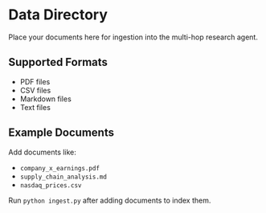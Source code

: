 # Data Directory

Place your documents here for ingestion into the multi-hop research agent.

## Supported Formats
- PDF files
- CSV files  
- Markdown files
- Text files

## Example Documents
Add documents like:
- `company_x_earnings.pdf`
- `supply_chain_analysis.md`
- `nasdaq_prices.csv`

Run `python ingest.py` after adding documents to index them.